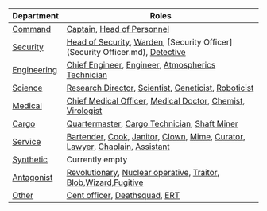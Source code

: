 | Department                          | Roles                                                        |
| ----------------------------------- | ------------------------------------------------------------ |
| [Command](Roles.md#command)         | [Captain](Captain.md), [Head of Personnel](HoP.md) |
| [Security](Roles.md#security)       | [Head of Security](Head-of-Security.md), [Warden](Warden.md), [Security Officer](Security Officer.md), [Detective](Detective.md) |
| [Engineering](Roles.md#engineering) | [Chief Engineer](Chief-Engineer.md), [Engineer](Engineer.md), [Atmospherics Technician](Atmospherics-Technician.md) |
| [Science](Roles.md#science)         | [Research Director](Research-Director.md), [Scientist](Scientist.md), [Geneticist](Geneticist.md), [Roboticist](Roboticist.md) |
| [Medical](Roles.md#medical)         | [Chief Medical Officer](Chief-Medical-Officer.md), [Medical Doctor](Medical-Doctor.md), [Chemist](Chemist.md), [Virologist](Virologist.md) |
| [Cargo](Roles.md#cargo)             | [Quartermaster](Quartermaster.md), [Cargo Technician](Cargo-Technician.md), [Shaft Miner](Shaft-Miner.md) |
| [Service](Roles.md#service)         | [Bartender](Bartender.md), [Cook](Cook.md), [Janitor](Janitor.md), [Clown](Clown.md), [Mime](Mime.md), [Curator](Curator.md), [Lawyer](Lawyer.md), [Chaplain](Chaplain.md), [Assistant](Assistant.md) |
| [Synthetic](Roles.md#synthetic)     | Currently empty |
| [Antagonist](Roles.md#antagonist)   | [Revolutionary](Cargonia.md), [Nuclear operative](Nuclear-Emergency.md), [Traitor](Traitor.md), [Blob](Blob.md),[Wizard](Wizard.md),[Fugitive](Fugitive.md) |
| [Other](Roles.md#other)             | [Cent officer](Central-Command-Officer.md), [Deathsquad](Death-Squad.md), [ERT](Emergency-Response-Team.md) |
